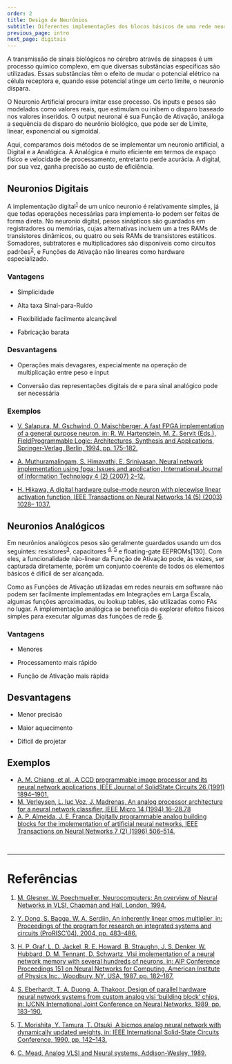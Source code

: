 ```yaml
---
order: 2
title: Design de Neurônios
subtitle: Diferentes implementações dos blocos básicos de uma rede neural.
previous_page: intro
next_page: digitais
---
```

A transmissão de sinais biológicos no cérebro através de sinapses é um processo químico complexo, em que diversas substâncias específicas são utilizadas. Essas substâncias têm o efeito de mudar o potencial elétrico na célula receptora e, quando esse potencial atinge um certo limite, o neuronio dispara.

O Neuronio Artificial procura imitar esse processo. Os inputs e pesos são modelados como valores reais, que estimulam ou inibem o disparo baseado nos valores inseridos. O output neuronal é sua Função de Ativação, análoga a sequência de disparo do neurônio biológico, que pode ser de Limite, linear, exponencial ou sigmoidal.

Aqui, comparamos dois métodos de se implementar um neuronio artificial, a Digital e a Analógica. A Analógica é muito eficiente em termos de espaço físico e velocidade de processamento, entretanto perde acurácia. A digital, por sua vez, ganha precisão ao custo de eficiência.

## Neuronios Digitais

A implementação digital<sup>[1](#1)</sup> de um unico neuronio é relativamente simples, já que todas operações necessárias para implementa-lo podem ser feitas de forma direta. No neuronio digital, pesos sinápticos são guardados em registradores ou memórias, cujas alternativas incluem um a tres RAMs de transistores dinâmicos, ou quatro ou seis RAMs de transistores estáticos. Somadores, subtratores e multiplicadores são disponíveis como circuitos padrões<sup>[2](#2)</sup>, e Funções de Ativação não lineares como hardware especializado.

### Vantagens

* Simplicidade

* Alta taxa Sinal-para-Ruído

* Flexibilidade facilmente alcançável

* Fabricação barata

### Desvantagens

* Operações mais devagares, especialmente na operação de multiplicação entre peso e input

* Conversão das representações digitais de e para sinal analógico pode ser necessária

### Exemplos

* [V. Salapura, M. Gschwind, O. Maischberger, A fast FPGA implementation of a general purpose neuron, in: R. W. Hartenstein, M. Z. Servit (Eds.), FieldProgrammable Logic: Architectures, Synthesis and Applications, Springer-Verlag, Berlin, 1994, pp. 175–182.](https://www.researchgate.net/publication/null?el=1_x_8&enrichId=rgreq-d0c76f22295154d4af489f34654935c4-XXX&enrichSource=Y292ZXJQYWdlOzIyMzkzODA3ODtBUzoyMDQ4MjU5OTczODU3MjhAMTQyNTg0NTczMTI2Mg==)

* [A. Muthuramalingam, S. Himavathi, E. Srinivasan, Neural network implementation using fpga: Issues and application, International Journal of Information Technology 4 (2) (2007) 2–12.](https://www.researchgate.net/publication/242600969_Neural_Network_Implementation_Using_FPGA_Issues_and_Application?el=1_x_8&enrichId=rgreq-d0c76f22295154d4af489f34654935c4-XXX&enrichSource=Y292ZXJQYWdlOzIyMzkzODA3ODtBUzoyMDQ4MjU5OTczODU3MjhAMTQyNTg0NTczMTI2Mg==)

* [H. Hikawa, A digital hardware pulse-mode neuron with piecewise linear activation function, IEEE Transactions on Neural Networks 14 (5) (2003) 1028– 1037.](https://www.researchgate.net/publication/null?el=1_x_8&enrichId=rgreq-d0c76f22295154d4af489f34654935c4-XXX&enrichSource=Y292ZXJQYWdlOzIyMzkzODA3ODtBUzoyMDQ4MjU5OTczODU3MjhAMTQyNTg0NTczMTI2Mg==)

## Neuronios Analógicos

Em neurônios analógicos pesos são geralmente guardados usando um dos seguintes: resistores<sup>[3](#3)</sup>, capacitores <sup>[4](#4), [5](#5)</sup> e floating-gate EEPROMs[130]. Com eles, a funcionalidade não-linear da Função de Ativação pode, às vezes, ser capturada diretamente, porém um conjunto coerente de todos os elementos básicos é difícil de ser alcançada.

Como as Funções de Ativação utilizadas em redes neurais em software não podem ser facilmente implementadas em Integrações em Larga Escala, algumas funções aproximadas, ou lookup tables, são utilizadas como FAs no lugar. A implementação analógica se beneficia de explorar efeitos físicos simples para executar algumas das funções de rede [6](#6).

### Vantagens

* Menores

* Processamento mais rápido

* Função de Ativação mais rápida

## Desvantagens

* Menor precisão

* Maior aquecimento

* Dificil de projetar

## Exemplos

* [A. M. Chiang, et al., A CCD programmable image processor and its neural network applications, IEEE Journal of SolidState Circuits 26 (1991) 1894–1901.](https://www.researchgate.net/publication/null?el=1_x_8&enrichId=rgreq-d0c76f22295154d4af489f34654935c4-XXX&enrichSource=Y292ZXJQYWdlOzIyMzkzODA3ODtBUzoyMDQ4MjU5OTczODU3MjhAMTQyNTg0NTczMTI2Mg==)
* [M. Verleysen, L. luc Voz, J. Madrenas, An analog processor architecture for a neural network classifier, IEEE Micro 14 (1994) 16–28.78](https://www.researchgate.net/publication/null?el=1_x_8&enrichId=rgreq-d0c76f22295154d4af489f34654935c4-XXX&enrichSource=Y292ZXJQYWdlOzIyMzkzODA3ODtBUzoyMDQ4MjU5OTczODU3MjhAMTQyNTg0NTczMTI2Mg==)
* [A. P. Almeida, J. E. Franca, Digitally programmable analog building blocks for the implementation of artificial neural networks, IEEE Transactions on Neural Networks 7 (2) (1996) 506–514.](https://www.researchgate.net/publication/null?el=1_x_8&enrichId=rgreq-d0c76f22295154d4af489f34654935c4-XXX&enrichSource=Y292ZXJQYWdlOzIyMzkzODA3ODtBUzoyMDQ4MjU5OTczODU3MjhAMTQyNTg0NTczMTI2Mg==)

<br/>

----------------

# Referências

1. [M. Glesner, W. Poechmueller, Neurocomputers: An overview of Neural Networks in VLSI, Chapman and Hall, London, 1994.](https://www.researchgate.net/publication/245362345_An_Overview_of_Neural_Networks_in_VLSI?el=1_x_8&enrichId=rgreq-d0c76f22295154d4af489f34654935c4-XXX&enrichSource=Y292ZXJQYWdlOzIyMzkzODA3ODtBUzoyMDQ4MjU5OTczODU3MjhAMTQyNTg0NTczMTI2Mg==)

    <a name="1" />
    

2. [Y. Dong, S. Bagga, W. A. Serdijn, An inherently linear cmos multiplier, in: Proceedings of the program for research on integrated systems and circuits (ProRISC’04), 2004, pp. 483–486.](https://www.researchgate.net/publication/228905529_An_inherently_linear_CMOS_multiplier?el=1_x_8&enrichId=rgreq-d0c76f22295154d4af489f34654935c4-XXX&enrichSource=Y292ZXJQYWdlOzIyMzkzODA3ODtBUzoyMDQ4MjU5OTczODU3MjhAMTQyNTg0NTczMTI2Mg==)
    
    <a name="2" />


3. [ H. P. Graf, L. D. Jackel, R. E. Howard, B. Straughn, J. S. Denker, W. Hubbard, D. M. Tennant, D. Schwartz, Vlsi implementation of a neural network memory with several hundreds of neurons, in: AIP Conference Proceedings 151 on Neural Networks for Computing, American Institute of Physics Inc., Woodbury, NY, USA, 1987, pp. 182–187.](https://www.researchgate.net/publication/234857555_VLSI_implementation_of_a_neural_network_memory_with_several_hundreds_of_neurons?el=1_x_8&enrichId=rgreq-d0c76f22295154d4af489f34654935c4-XXX&enrichSource=Y292ZXJQYWdlOzIyMzkzODA3ODtBUzoyMDQ4MjU5OTczODU3MjhAMTQyNTg0NTczMTI2Mg==)
    
    <a name="3" />


4. [S. Eberhardt, T. A. Duong, A. Thakoor, Design of parallel hardware neural network systems from custom analog vlsi ‘building block’ chips, in: IJCNN International Joint Conference on Neural Networks, 1989, pp. 183–190.](https://www.researchgate.net/publication/224740405_Design_of_parallel_hardware_neural_network_systems_from_custom_analog_VLSI_'building_block'_chips?el=1_x_8&enrichId=rgreq-d0c76f22295154d4af489f34654935c4-XXX&enrichSource=Y292ZXJQYWdlOzIyMzkzODA3ODtBUzoyMDQ4MjU5OTczODU3MjhAMTQyNTg0NTczMTI2Mg==)
    
    <a name="4" />


5. [T. Morishita, Y. Tamura, T. Otsuki, A bicmos analog neural network with dynamically updated weights, in: IEEE International Solid-State Circuits Conference, 1990, pp. 142–143.](https://www.researchgate.net/publication/null?el=1_x_8&enrichId=rgreq-d0c76f22295154d4af489f34654935c4-XXX&enrichSource=Y292ZXJQYWdlOzIyMzkzODA3ODtBUzoyMDQ4MjU5OTczODU3MjhAMTQyNTg0NTczMTI2Mg==)
    
    <a name="5" />


6. [C. Mead, Analog VLSI and Neural systems, Addison-Wesley, 1989.](https://www.researchgate.net/publication/260477020_Analog_VLSI_and_neural_systems?el=1_x_8&enrichId=rgreq-d0c76f22295154d4af489f34654935c4-XXX&enrichSource=Y292ZXJQYWdlOzIyMzkzODA3ODtBUzoyMDQ4MjU5OTczODU3MjhAMTQyNTg0NTczMTI2Mg==)
    
    <a name="6" />